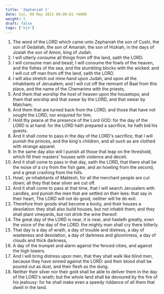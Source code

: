 ```yaml
---
title: 'Zephaniah 1'
date: Sun, 09 May 2021 00:00:01 +0000
weight: 1
draft: false
tags: ['kjv'] 
---
```


1. The word of the LORD which came unto Zephaniah the son of Cushi, the son of Gedaliah, the son of Amariah, the son of Hizkiah, in the days of Josiah the son of Amon, king of Judah.
2. I will utterly consume all things from off the land, saith the LORD.
3. I will consume man and beast; I will consume the fowls of the heaven, and the fishes of the sea, and the stumbling blocks with the wicked: and I will cut off man from off the land, saith the LORD.
4. I will also stretch out mine hand upon Judah, and upon all the inhabitants of Jerusalem; and I will cut off the remnant of Baal from this place, and the name of the Chemarims with the priests;
5. And them that worship the host of heaven upon the housetops; and them that worship and that swear by the LORD, and that swear by Malcham;
6. And them that are turned back from the LORD; and those that have not sought the LORD, nor enquired for him.
7. Hold thy peace at the presence of the Lord GOD: for the day of the LORD is at hand: for the LORD hath prepared a sacrifice, he hath bid his guests.
8. And it shall come to pass in the day of the LORD's sacrifice, that I will punish the princes, and the king's children, and all such as are clothed with strange apparel.
9. In the same day also will I punish all those that leap on the threshold, which fill their masters' houses with violence and deceit.
10. And it shall come to pass in that day, saith the LORD, that there shall be the noise of a cry from the fish gate, and an howling from the second, and a great crashing from the hills.
11. Howl, ye inhabitants of Maktesh, for all the merchant people are cut down; all they that bear silver are cut off.
12. And it shall come to pass at that time, that I will search Jerusalem with candles, and punish the men that are settled on their lees: that say in their heart, The LORD will not do good, neither will he do evil.
13. Therefore their goods shall become a booty, and their houses a desolation: they shall also build houses, but not inhabit them; and they shall plant vineyards, but not drink the wine thereof.
14. The great day of the LORD is near, it is near, and hasteth greatly, even the voice of the day of the LORD: the mighty man shall cry there bitterly.
15. That day is a day of wrath, a day of trouble and distress, a day of wasteness and desolation, a day of darkness and gloominess, a day of clouds and thick darkness,
16. A day of the trumpet and alarm against the fenced cities, and against the high towers.
17. And I will bring distress upon men, that they shall walk like blind men, because they have sinned against the LORD: and their blood shall be poured out as dust, and their flesh as the dung.
18. Neither their silver nor their gold shall be able to deliver them in the day of the LORD's wrath; but the whole land shall be devoured by the fire of his jealousy: for he shall make even a speedy riddance of all them that dwell in the land.
